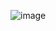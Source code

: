 ![image](https://github.com/AnjananT/Crossy-Road-Java/assets/144964837/6c1ae6c7-b7ea-4ee6-9172-759d83cfcccb)
